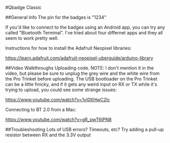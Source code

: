 #Qbadge Classic

##General Info
The pin for the badges is "1234"

If you'd like to connect to the badges using an Android app, you can try any called "Bluetooth Terminal". 
I've tried about four differnet apps and they all seem to work pretty well.

Instructions for how to install the Adafruit Neopixel libraries: 

https://learn.adafruit.com/adafruit-neopixel-uberguide/arduino-library

##Video Walkthroughs
Uploading code. NOTE: I don't mention it in the video, but please be sure to unplug the grey wire and 
the white wire from the Pro Trinket before uploading. The USB bootloader on the Pro Trinket
can be a little finicky, and if it gets any weird input on RX or TX while it's trying to upload, you
could see some strange issues: 

https://www.youtube.com/watch?v=1vI0XHwC2lc

Connecting to BT 2.0 from a Mac: 

https://www.youtube.com/watch?v=gR_pwT6IPN8

##Troubleshooting
Lots of USB errors? Timeouts, etc?
Try adding a pull-up resistor between RX and the 3.3V output
